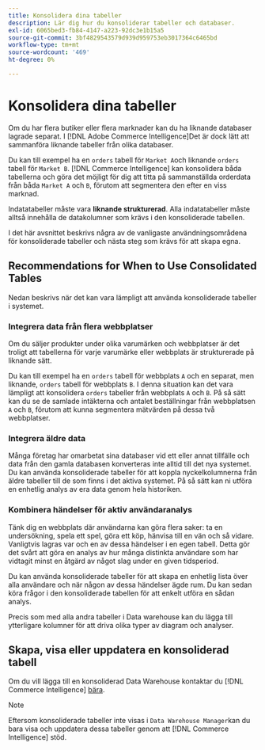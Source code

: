 ```yaml
---
title: Konsolidera dina tabeller
description: Lär dig hur du konsoliderar tabeller och databaser.
exl-id: 6065bed3-fb84-4147-a223-92dc3e1b15a5
source-git-commit: 3bf4829543579d939d959753eb3017364c6465bd
workflow-type: tm+mt
source-wordcount: '469'
ht-degree: 0%

---
```


# Konsolidera dina tabeller

Om du har flera butiker eller flera marknader kan du ha liknande databaser lagrade separat. I [!DNL Adobe Commerce Intelligence]Det är dock lätt att sammanföra liknande tabeller från olika databaser.

Du kan till exempel ha en `orders` tabell för `Market A`och liknande `orders` tabell för `Market B`. [!DNL Commerce Intelligence] kan konsolidera båda tabellerna och göra det möjligt för dig att titta på sammanställda orderdata från båda `Market A` och `B`, förutom att segmentera den efter en viss marknad.

Indatatabeller måste vara **liknande strukturerad**. Alla indatatabeller måste alltså innehålla de datakolumner som krävs i den konsoliderade tabellen.

I det här avsnittet beskrivs några av de vanligaste användningsområdena för konsoliderade tabeller och nästa steg som krävs för att skapa egna.

## Recommendations for When to Use Consolidated Tables

Nedan beskrivs när det kan vara lämpligt att använda konsoliderade tabeller i systemet.

### Integrera data från flera webbplatser

Om du säljer produkter under olika varumärken och webbplatser är det troligt att tabellerna för varje varumärke eller webbplats är strukturerade på liknande sätt.

Du kan till exempel ha en `orders` tabell för webbplats `A` och en separat, men liknande, `orders` tabell för webbplats `B`. I denna situation kan det vara lämpligt att konsolidera `orders` tabeller från webbplats `A` och `B`. På så sätt kan du se de samlade intäkterna och antalet beställningar från webbplatsen `A` och `B`, förutom att kunna segmentera mätvärden på dessa två webbplatser.

### Integrera äldre data

Många företag har omarbetat sina databaser vid ett eller annat tillfälle och data från den gamla databasen konverteras inte alltid till det nya systemet. Du kan använda konsoliderade tabeller för att koppla nyckelkolumnerna från äldre tabeller till de som finns i det aktiva systemet. På så sätt kan ni utföra en enhetlig analys av era data genom hela historiken.

### Kombinera händelser för aktiv användaranalys

Tänk dig en webbplats där användarna kan göra flera saker: ta en undersökning, spela ett spel, göra ett köp, hänvisa till en vän och så vidare. Vanligtvis lagras var och en av dessa händelser i en egen tabell. Detta gör det svårt att göra en analys av hur många distinkta användare som har vidtagit minst en åtgärd av något slag under en given tidsperiod.

Du kan använda konsoliderade tabeller för att skapa en enhetlig lista över alla användare och när någon av dessa händelser ägde rum. Du kan sedan köra frågor i den konsoliderade tabellen för att enkelt utföra en sådan analys.

Precis som med alla andra tabeller i Data warehouse kan du lägga till ytterligare kolumner för att driva olika typer av diagram och analyser.

## Skapa, visa eller uppdatera en konsoliderad tabell

Om du vill lägga till en konsoliderad Data Warehouse kontaktar du [!DNL Commerce Intelligence] [bära](../guide-overview.md#Submitting-a-Support-Ticket).

>[!NOTE]
>
>Eftersom konsoliderade tabeller inte visas i `Data Warehouse Manager`kan du bara visa och uppdatera dessa tabeller genom att [!DNL Commerce Intelligence] stöd.
